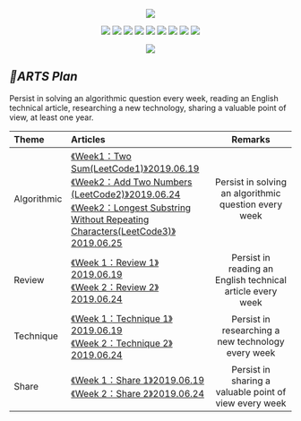 <p align='center'>
<img src='https://upload-images.jianshu.io/upload_images/4164292-76427d3101050c19.jpeg?imageMogr2/auto-orient/strip%7CimageView2/2/w/1240'>
</p>

<p align='center'>
<img src="https://img.shields.io/badge/platform-iOS-ff69b4.svg">
<img src="https://img.shields.io/badge/language-Objective--C-orange.svg">
<img src="https://img.shields.io/badge/language-python-yellowgreen.svg">
<img src="https://img.shields.io/badge/language-shell-green.svg">
<img src="https://img.shields.io/badge/language-JavaScript-yellow.svg">
<img src="https://img.shields.io/badge/language-Java-yellow.svg">
<img src="https://img.shields.io/badge/language-PHP-yellow.svg">
<img src="https://img.shields.io/badge/language-C-yellow.svg">
<img src="https://img.shields.io/badge/language-C++-yellow.svg">
<!--<img src="https://img.shields.io/badge/blog-https://baohenglin.github.io-blue.svg">-->

</p>

<p align='center'>
<a href="https://baohenglin.github.io"><img src="https://img.shields.io/badge/blog-https://baohenglin.github.io-blue.svg"></a>
<!--<a href="https://juejin.im/user/57638ad8207703006b06e3ef"><img src="https://img.shields.io/badge/%E6%8E%98%E9%87%91-@bestswifter-fd6f32.svg?style=flat&colorA=1970fe"></a>
<a href="https://www.zhihu.com/people/bestswifter/activities"><img src="https://img.shields.io/badge/%E7%9F%A5%E4%B9%8E-@bestswifter-50E3C2.svg?style=flat&colorA=0083ea"></a>-->
<i<!--mg src="https://img.shields.io/badge/PR-welcome%20!-brightgreen.svg?colorA=a0cd34-->">
</p>


## *📖ARTS Plan*

Persist in solving an algorithmic question every week, reading an English technical article, researching a new technology, sharing a valuable point of view, at least one year.

|Theme|Articles|Remarks|
|:--|:--|:--:
Algorithmic|[《Week1：Two Sum(LeetCode1)》2019.06.19](https://github.com/baohenglin/ARTS/blob/master/Articles/Algorithmic%201.md)<br>[《Week2：Add Two Numbers (LeetCode2)》2019.06.24](https://github.com/baohenglin/Algorithmic/blob/master/Articles/LeetCode_2：Add%20Two%20Numbers)<br>[《Week2：Longest Substring Without Repeating Characters(LeetCode3)》2019.06.25](https://github.com/baohenglin/Algorithmic/blob/master/Articles/Longest%20Substring%20Without%20Repeating%20Characters)<br>|Persist in solving an algorithmic question every week
|Review|[《Week 1：Review 1》2019.06.19]()<br>[《Week 2：Review 2》2019.06.24]()<br>|Persist in reading an English technical article every week
|Technique|[《Week 1：Technique 1》2019.06.19]()<br>[《Week 2：Technique 2》2019.06.24]()<br>|Persist in researching a new technology every week
|Share|[《Week 1：Share 1》2019.06.19]()<br>[《Week 2：Share 2》2019.06.24]()<br>|Persist in sharing a valuable point of view every week
